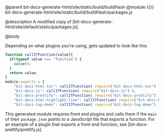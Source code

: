 @parent bit-docs-generate-html/site/static/build/buildHash
@module {{}} bit-docs-generate-html/site/static/build/buildHash/packages.js

@description A modified copy of
[bit-docs-generate-html/site/default/static/packages.js].

@body

Depending on what plugins you're using, gets updated to look like this:

```js
function callIfFunction(value){
  if(typeof value === "function") {
	value();
  }
  return value;
}
module.exports = {
	"bit-docs-html-toc": callIfFunction( require("bit-docs-html-toc") ),
	"bit-docs-js": callIfFunction( require("bit-docs-js") ),
	"bit-docs-prettify": callIfFunction( require("bit-docs-prettify") ),
	"bit-docs-html-highlight-line": callIfFunction( require("bit-docs-html-highlight-line") ),
	"bit-docs-tag-demo": callIfFunction( require("bit-docs-tag-demo") )};
```

This generated module requires front end plugins and calls them if the `main`
of their `package.json` points to a JavaScript file that exports a function.
For an example of a plugin that exports a front end function, see
[bit-docs-prettify/prettify.js].
